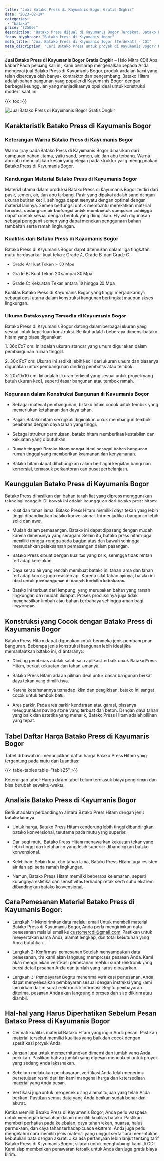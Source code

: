 ```yaml
---
title: "Jual Batako Press di Kayumanis Bogor Gratis Ongkir"
date: "2023-02-20"
categories:
 - "batako"
price: "[2500]"
description: "Batako Press dijual di Kayumanis Bogor Terdekat. Batako Press ini sering dipakai dalam proyek pembangunan sebagai material dinding yang tahan lama dan berkualitas. Kontak kami untuk mendapatkan informasi lebih lanjut."
focus_keyphrase: "Batako Press di Kayumanis Bogor"
meta_title: "Jual Batako Press di Kayumanis Bogor [Terdekat] - CDI"
meta_description: "Cari Batako Press untuk proyek di Kayumanis Bogor? Kami menyediakan Batako Press berkualitas untuk material dinding. Dapatkan penawaran terbaik sekarang."
---
```


**Jual Batako Press di Kayumanis Bogor Gratis Ongkir** – Halo Mitra CDI! Apa kabar? Pada peluang kali ini, kami berharap mengenalkan kepada Anda mengenai jual Batako Press di Kayumanis Bogor, produk andalan kami yang telah dipercaya oleh banyak kontraktor dan pengembang. Batako Hitam adalah bahan bangunan yang populer di Kayumanis Bogor, dengan berbagai keunggulan yang menjadikannya opsi ideal untuk konstruksi modern saat ini.

{{< toc >}}

![Jual Batako Press di Kayumanis Bogor Gratis Ongkir](/images/batako/batako-press-19.jpg)

## Karakteristik Batako Press di Kayumanis Bogor

### Keterangan Warna Batako Press di Kayumanis Bogor

Warna gray pada Batako Press di Kayumanis Bogor dihasilkan dari campuran bahan utama, yaitu sand, semen, air, dan abu terbang. Warna abu-abu menciptakan kesan yang elegan pada struktur yang menggunakan Batako Press di Kayumanis Bogor.

### Kandungan Material Batako Press di Kayumanis Bogor

Material utama dalam produksi Batako Press di Kayumanis Bogor terdiri dari pasir, semen, air, dan abu terbang. Pasir yang dipakai adalah sand dengan ukuran butiran kecil, sehingga dapat menyatu dengan optimal dengan material lainnya. Semen berfungsi untuk membantu merekatkan material tersebut, sedangkan air berfungsi untuk membentuk campuran sehingga dapat dicetak sesuai dengan bentuk yang diinginkan. Fly ash digunakan sebagai pengganti semen yang dapat menekan penggunaan bahan tambahan serta ramah lingkungan.

### Kualitas dari Batako Press di Kayumanis Bogor

Batako Press di Kayumanis Bogor dapat ditemukan dalam tiga tingkatan mutu berdasarkan kuat tekan: Grade A, Grade B, dan Grade C.

*   Grade A: Kuat Tekan > 30 Mpa

*   Grade B: Kuat Tekan 20 sampai 30 Mpa

*   Grade C: Kekuatan Tekan antara 10 hingga 20 Mpa

Kualitas Batako Press di Kayumanis Bogor yang tinggi menjadikannya sebagai opsi utama dalam konstruksi bangunan bertingkat maupun akses lingkungan.

### Ukuran Batako yang Tersedia di Kayumanis Bogor

Batako Press di Kayumanis Bogor datang dalam berbagai ukuran yang sesuai untuk keperluan konstruksi. Berikut adalah beberapa dimensi batako hitam yang biasa digunakan:

1\. 36x17x7 cm: Ini adalah ukuran standar yang umum digunakan dalam pembangunan rumah tinggal.

2\. 30x17x7 cm: Ukuran ini sedikit lebih kecil dari ukuran umum dan biasanya digunakan untuk pembangunan dinding pembatas atau tembok.

3\. 20x10x10 cm: Ini adalah ukuran terkecil yang sesuai untuk proyek yang butuh ukuran kecil, seperti dasar bangunan atau tembok rumah.

### Kegunaan dalam Konstruksi Bangunan di Kayumanis Bogor

*   Sebagai material pembangunan, batako hitam cocok untuk tembok yang memerlukan ketahanan dan daya tahan.

*   Pagar: Batako hitam seringkali digunakan untuk membangun tembok pembatas dengan daya tahan yang tinggi.

*   Sebagai struktur permukaan, batako hitam memberikan kestabilan dan kekuatan yang dibutuhkan.

*   Rumah tinggal: Batako hitam sangat ideal sebagai bahan bangunan rumah tinggal yang memberikan keamanan dan kenyamanan.

*   Batako hitam dapat dihubungkan dalam berbagai kegiatan bangunan komersial, termasuk perkantoran dan pusat perbelanjaan.

## Keunggulan Batako Press di Kayumanis Bogor

Batako Press dihasilkan dari bahan tanah liat yang dipress menggunakan teknologi canggih. Di bawah ini adalah keunggulan dari batako press hitam:

*   Kuat dan tahan lama. Batako Press Hitam memiliki daya tekan yang lebih tinggi dibandingkan batako konvensional. Ini menjadikan bangunan lebih solid dan awet.

*   Mudah dalam pemasangan. Batako ini dapat dipasang dengan mudah karena dimensinya yang seragam. Selain itu, batako press hitam juga memiliki rongga-rongga pada bagian atas dan bawah sehingga memudahkan pelaksanaan pemasangan dalam pasangan.

*   Batako Press dibuat dengan kualitas yang baik, sehingga tidak rentan terhadap keretakan.

*   Daya serap air yang rendah membuat batako ini tahan lama dan tahan terhadap korosi; juga resisten api. Karena sifat tahan apinya, batako ini ideal untuk pembangunan di daerah berisiko kebakaran.

*   Batako ini terbuat dari lempung, yang merupakan bahan yang ramah lingkungan dan mudah didapat. Proses produksinya juga tidak menghasilkan limbah atau bahan berbahaya sehingga aman bagi lingkungan.

## Konstruksi yang Cocok dengan Batako Press di Kayumanis Bogor

Batako Press Hitam dapat digunakan untuk beraneka jenis pembangunan bangunan. Beberapa jenis konstruksi bangunan lebih ideal jika memanfaatkan batako ini, di antaranya:

*   Dinding pembatas adalah salah satu aplikasi terbaik untuk Batako Press Hitam, berkat kekuatan dan tahan lamanya.

*   Batako Press Hitam adalah pilihan ideal untuk dasar bangunan berkat daya tekan yang dimilikinya.

*   Karena ketahanannya terhadap iklim dan pengikisan, batako ini sangat cocok untuk tembok batu.

*   Area parkir. Pada area parkir kendaraan atau garasi, biasanya menggunakan paving stone yang terbuat dari beton. Dengan daya tahan yang baik dan estetika yang menarik, Batako Press Hitam adalah pilihan yang tepat.

## Tabel Daftar Harga Batako Press di Kayumanis Bogor

Tabel di bawah ini menunjukkan daftar harga Batako Press Hitam yang tergantung pada mutu dan kuantitas:

{{< table-tables table="table25" >}}

Keterangan tabel: Harga dalam tabel belum termasuk biaya pengiriman dan bisa berubah sewaktu-waktu.

## Analisis Batako Press di Kayumanis Bogor

Berikut adalah perbandingan antara Batako Press Hitam dengan jenis batako lainnya:

*   Untuk harga, Batako Press Hitam cenderung lebih tinggi dibandingkan batako konvensional, terutama pada mutu yang superior.

*   Dari segi mutu, Batako Press Hitam menawarkan kekuatan tekan yang lebih tinggi dan ketahanan yang lebih superior dibandingkan batako konvensional.

*   Kelebihan: Selain kuat dan tahan lama, Batako Press Hitam juga resisten air dan api serta ramah lingkungan.

*   Namun, Batako Press Hitam memiliki beberapa kelemahan, seperti kurangnya estetika dan sensitivitas terhadap retak serta suhu ekstrem dibandingkan batako konvensional.

## Cara Pemesanan Material Batako Press di Kayumanis Bogor:

*   Langkah 1: Mengirimkan data melalui email
Untuk membeli material Batako Press di Kayumanis Bogor, Anda perlu mengirimkan data pemesanan melalui email ke customercdi@gmail.com. Pastikan untuk menyertakan nama Anda, alamat lengkap, dan total kebutuhan yang Anda butuhkan.

*   Langkah 2: Konfirmasi pemesanan
Setelah menyampaikan data pemesanan, tim kami akan langsung memproses pesanan Anda. Kami akan mengirimkan verifikasi pemesanan melalui surat elektronik yang berisi detail pesanan Anda dan jumlah yang harus dibayarkan.

*   Langkah 3: Pembayaran
Begitu menerima verifikasi pemesanan, Anda dapat menyelesaikan pembayaran sesuai dengan instruksi yang kami lampirkan dalam surat elektronik konfirmasi. Begitu pembayaran diterima, pesanan Anda akan langsung diproses dan siap dikirim atau diambil.

## Hal-hal yang Harus Diperhatikan Sebelum Pesan Batako Press di Kayumanis Bogor

*   Cermati kualitas material Batako Hitam yang ingin Anda pesan. Pastikan material tersebut memiliki kualitas yang baik dan cocok dengan spesifikasi proyek Anda.

*   Jangan lupa untuk memperhitungkan dimensi dan jumlah yang Anda perlukan. Pastikan bahwa jumlah yang dipesan mencukupi untuk proyek yang sedang Anda laksanakan.

*   Sebelum melakukan pembayaran, verifikasi Anda telah menerima persetujuan resmi dari tim kami mengenai harga dan ketersediaan material yang Anda pesan.

*   Verifikasi juga untuk mengecek ulang alamat tujuan yang telah Anda berikan. Pastikan semua data yang Anda berikan sudah benar dan akurat.

Ketika memilih Batako Press di Kayumanis Bogor, Anda perlu waspada untuk mencegah kesalahan dalam memilih kualitas batako. Pastikan memberi perhatian pada ketebalan, daya tahan tekan, nuansa, halus permukaan, dan daya tahan terhadap cuaca ekstrem. Anda juga perlu mengetahui cara memilih jenis material yang unggul serta cara menentukan kebutuhan bata dengan akurat. Jika ada pertanyaan lebih lanjut tentang tarif Batako Press di Kayumanis Bogor, silakan untuk menghubungi kami di CDI. Kami siap memberikan penawaran terbaik untuk Anda dan juga gratis biaya kirim.